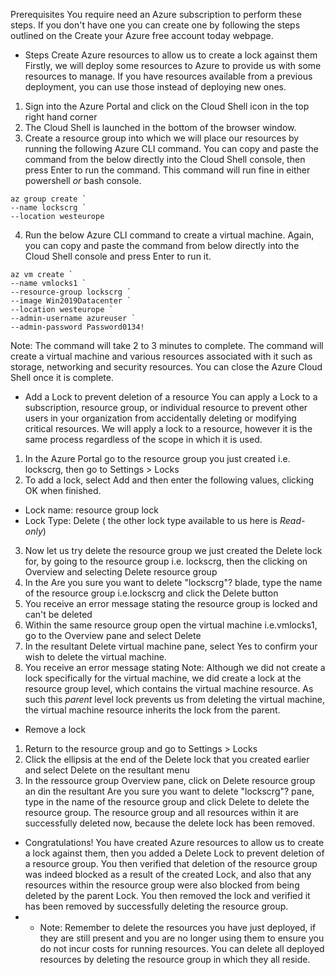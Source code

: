 Prerequisites
You require need an Azure subscription to perform these steps. If you don't have one you can create one by following the steps outlined on the Create your Azure free account today webpage.

- Steps
Create Azure resources to allow us to create a lock against them
Firstly, we will deploy some resources to Azure to provide us with some resources to manage. If you have resources available from a previous deployment, you can use those instead of deploying new ones.
1. Sign into the Azure Portal and click on the Cloud Shell icon in the top right hand corner
2. The Cloud Shell is launched in the bottom of the browser window. 
3. Create a resource group into which we will place our resources by running the following Azure CLI command. You can copy and paste the command from the below directly into the Cloud Shell console, then press Enter to run the command. This command will run fine in either powershell *or* bash console.
```cli
az group create `
--name lockscrg `
--location westeurope
```
4. Run the below Azure CLI command to create a virtual machine. Again, you can copy and paste the command from below directly into the Cloud Shell console and press Enter to run it.
```cli
az vm create `
--name vmlocks1 `
--resource-group lockscrg `
--image Win2019Datacenter `
--location westeurope `
--admin-username azureuser `
--admin-password Password0134!
```
Note: The command will take 2 to 3 minutes to complete. The command will create a virtual machine and various resources associated with it such as storage, networking and security resources. You can close the Azure Cloud Shell once it is complete.
- Add a Lock to prevent deletion of a resource
You can apply a Lock to a subscription, resource group, or individual resource to prevent other users in your organization from accidentally deleting or modifying critical resources. We will apply a lock to a resource, however it is the same process regardless of the scope in which it is used.
1. In the Azure Portal go to the resource group you just created i.e. lockscrg, then go to Settings > Locks
2. To add a lock, select Add and then enter the following values, clicking OK when finished.
- Lock name: resource group lock
- Lock Type: Delete ( the other lock type available to us here is *Read-only*)
3. Now let us try delete the resource group we just created the Delete lock for, by going to the resource group i.e. lockscrg, then the clicking on Overview and selecting Delete resource group
4. In the Are you sure you want to delete "lockscrg"? blade, type the name of the resource group i.e.lockscrg and click the Delete button
5. You receive an error message stating the resource group is locked and can't be deleted
6. Within the same resource group open the virtual machine i.e.vmlocks1, go to the Overview pane and select Delete
7. In the resultant Delete virtual machine pane, select Yes to confirm your wish to delete the virtual machine.
8. You receive an error message stating
Note: Although we did not create a lock specifically for the virtual machine, we did create a lock at the resource group level, which contains the virtual machine resource. As such this *parent* level lock prevents us from deleting the virtual machine, the virtual machine resource inherits the lock from the parent.
- Remove a lock
1. Return to the resource group and go to Settings > Locks
2. Click the ellipsis at the end of the Delete lock that you created earlier and select Delete on the resultant menu
3. In the ressource group Overview pane, click on Delete resource group an din the resultant Are you sure you want to delete "lockscrg"? pane, type in the name of the resource group and click Delete to delete the resource group.
The resource group and all resources within it are successfully deleted now, because the delete lock has been removed.
- Congratulations! You have created Azure resources to allow us to create a lock against them, then you added a Delete Lock to prevent deletion of a resource group. You then verified that deletion of the resource group was indeed blocked as a result of the created Lock, and also that any resources within the resource group were also blocked from being deleted by the parent Lock. You then removed the lock and verified it has been removed by successfully deleting the resource group.
- - Note: Remember to delete the resources you have just deployed, if they are still present and you are no longer using them to ensure you do not incur costs for running resources. You can delete all deployed resources by deleting the resource group in which they all reside.


